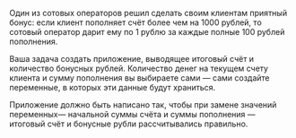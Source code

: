Один из сотовых операторов решил сделать своим клиентам
приятный бонус: если клиент пополняет счёт более чем на
1000 рублей, то сотовый оператор дарит ему по 1 рублю за
каждые полные 100 рублей пополнения.

Ваша задача cоздать приложение, выводящее итоговый счёт и
количество бонусных рублей. Количество денег на текущем
счету клиента и сумму пополнения вы выбираете сами — сами
создайте переменные, в которых эти данные будут храниться.

Приложение должно быть написано так, чтобы при замене значений
переменных— начальной суммы счёта и суммы пополнения — итоговый
счёт и бонусные рубли рассчитывались правильно.